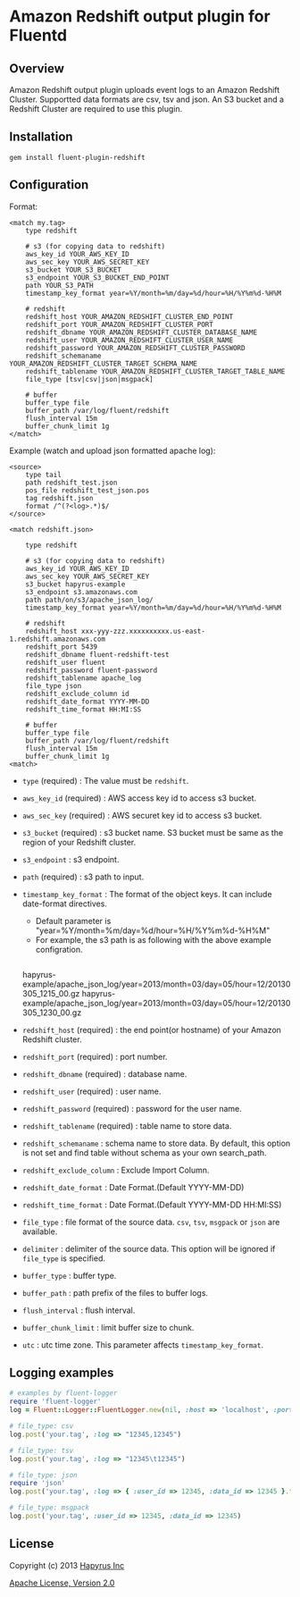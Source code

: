 Amazon Redshift output plugin for Fluentd
========

## Overview

Amazon Redshift output plugin uploads event logs to an Amazon Redshift Cluster. Supportted data formats are csv, tsv and json. An S3 bucket and a Redshift Cluster are required to use this plugin.

## Installation

    gem install fluent-plugin-redshift

## Configuration

Format:

    <match my.tag>
        type redshift

        # s3 (for copying data to redshift)
        aws_key_id YOUR_AWS_KEY_ID
        aws_sec_key YOUR_AWS_SECRET_KEY
        s3_bucket YOUR_S3_BUCKET
        s3_endpoint YOUR_S3_BUCKET_END_POINT
        path YOUR_S3_PATH
        timestamp_key_format year=%Y/month=%m/day=%d/hour=%H/%Y%m%d-%H%M

        # redshift
        redshift_host YOUR_AMAZON_REDSHIFT_CLUSTER_END_POINT
        redshift_port YOUR_AMAZON_REDSHIFT_CLUSTER_PORT
        redshift_dbname YOUR_AMAZON_REDSHIFT_CLUSTER_DATABASE_NAME
        redshift_user YOUR_AMAZON_REDSHIFT_CLUSTER_USER_NAME
        redshift_password YOUR_AMAZON_REDSHIFT_CLUSTER_PASSWORD
        redshift_schemaname YOUR_AMAZON_REDSHIFT_CLUSTER_TARGET_SCHEMA_NAME
        redshift_tablename YOUR_AMAZON_REDSHIFT_CLUSTER_TARGET_TABLE_NAME
        file_type [tsv|csv|json|msgpack]

        # buffer
        buffer_type file
        buffer_path /var/log/fluent/redshift
        flush_interval 15m
        buffer_chunk_limit 1g
    </match>

Example (watch and upload json formatted apache log):

    <source>
        type tail
        path redshift_test.json
        pos_file redshift_test_json.pos
        tag redshift.json
        format /^(?<log>.*)$/
    </source>

    <match redshift.json>

        type redshift

        # s3 (for copying data to redshift)
        aws_key_id YOUR_AWS_KEY_ID
        aws_sec_key YOUR_AWS_SECRET_KEY
        s3_bucket hapyrus-example
        s3_endpoint s3.amazonaws.com
        path path/on/s3/apache_json_log/
        timestamp_key_format year=%Y/month=%m/day=%d/hour=%H/%Y%m%d-%H%M

        # redshift
        redshift_host xxx-yyy-zzz.xxxxxxxxxx.us-east-1.redshift.amazonaws.com
        redshift_port 5439
        redshift_dbname fluent-redshift-test
        redshift_user fluent
        redshift_password fluent-password
        redshift_tablename apache_log
        file_type json
        redshift_exclude_column id
        redshift_date_format YYYY-MM-DD
        redshift_time_format HH:MI:SS

        # buffer
        buffer_type file
        buffer_path /var/log/fluent/redshift
        flush_interval 15m
        buffer_chunk_limit 1g
    <match>

+ `type` (required) : The value must be `redshift`.

+ `aws_key_id` (required) : AWS access key id to access s3 bucket.

+ `aws_sec_key` (required) : AWS securet key id to access s3 bucket.

+ `s3_bucket` (required) : s3 bucket name. S3 bucket must be same as the region of your Redshift cluster.

+ `s3_endpoint` : s3 endpoint.

+ `path` (required) : s3 path to input.

+ `timestamp_key_format` : The format of the object keys. It can include date-format directives.

  - Default parameter is "year=%Y/month=%m/day=%d/hour=%H/%Y%m%d-%H%M"
  - For example, the s3 path is as following with the above example configration.
    <pre>
  hapyrus-example/apache_json_log/year=2013/month=03/day=05/hour=12/20130305_1215_00.gz
  hapyrus-example/apache_json_log/year=2013/month=03/day=05/hour=12/20130305_1230_00.gz
</pre>

+ `redshift_host` (required) : the end point(or hostname) of your Amazon Redshift cluster.

+ `redshift_port` (required) : port number.

+ `redshift_dbname` (required) : database name.

+ `redshift_user` (required) : user name.

+ `redshift_password` (required) : password for the user name.

+ `redshift_tablename` (required) : table name to store data.

+ `redshift_schemaname` : schema name to store data. By default, this option is not set and find table without schema as your own search_path.

+ `redshift_exclude_column` : Exclude Import Column.

+ `redshift_date_format` : Date Format.(Default YYYY-MM-DD)

+ `redshift_time_format` : Date Format.(Default YYYY-MM-DD HH:MI:SS)

+ `file_type` : file format of the source data.  `csv`, `tsv`, `msgpack` or `json` are available.

+ `delimiter` : delimiter of the source data. This option will be ignored if `file_type` is specified.

+ `buffer_type` : buffer type.

+ `buffer_path` : path prefix of the files to buffer logs.

+ `flush_interval` : flush interval.

+ `buffer_chunk_limit` : limit buffer size to chunk.

+ `utc` : utc time zone. This parameter affects `timestamp_key_format`.

## Logging examples
```ruby
# examples by fluent-logger
require 'fluent-logger'
log = Fluent::Logger::FluentLogger.new(nil, :host => 'localhost', :port => 24224)

# file_type: csv
log.post('your.tag', :log => "12345,12345")

# file_type: tsv
log.post('your.tag', :log => "12345\t12345")

# file_type: json
require 'json'
log.post('your.tag', :log => { :user_id => 12345, :data_id => 12345 }.to_json)

# file_type: msgpack
log.post('your.tag', :user_id => 12345, :data_id => 12345)
```

## License

Copyright (c) 2013 [Hapyrus Inc](http://hapyrus.com)

[Apache License, Version 2.0](http://www.apache.org/licenses/LICENSE-2.0)
